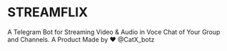 # STREAMFLIX
A Telegram Bot for Streaming Video &amp; Audio in Voce Chat of Your Group and Channels. A Product Made by ♥️ @CatX_botz

